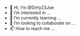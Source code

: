 - 👋 Hi, I’m @Dirty23Joe
- 👀 I’m interested in ...
- 🌱 I’m currently learning ...
- 💞️ I’m looking to collaborate on ...
- 📫 How to reach me ...

<!---
Dirty23Joe/Dirty23Joe is a ✨ special ✨ repository because its `README.md` (this file) appears on your GitHub profile.
You can click the Preview link to take a look at your changes.
--->

